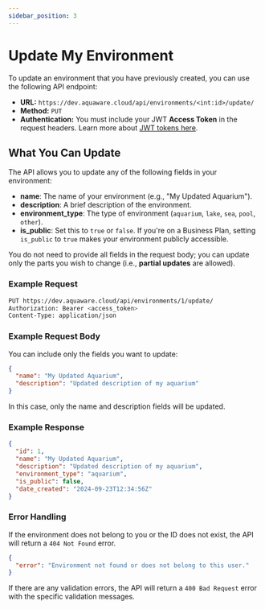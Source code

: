 ```yaml
---
sidebar_position: 3
---
```


# Update My Environment

To update an environment that you have previously created, you can use the following API endpoint:

- **URL:** `https://dev.aquaware.cloud/api/environments/<int:id>/update/`
- **Method:** `PUT`
- **Authentication:** You must include your JWT **Access Token** in the request headers. Learn more about [JWT tokens here](../user-management/jwt-tokens.md).

## What You Can Update

The API allows you to update any of the following fields in your environment:

- **name**: The name of your environment (e.g., "My Updated Aquarium").
- **description**: A brief description of the environment.
- **environment_type**: The type of environment (`aquarium`, `lake`, `sea`, `pool`, `other`).
- **is_public**: Set this to `true` or `false`. If you're on a Business Plan, setting `is_public` to `true` makes your environment publicly accessible.

You do not need to provide all fields in the request body; you can update only the parts you wish to change (i.e., **partial updates** are allowed).

### Example Request

```bash
PUT https://dev.aquaware.cloud/api/environments/1/update/
Authorization: Bearer <access_token>
Content-Type: application/json
```

### Example Request Body

You can include only the fields you want to update:

```json
{
  "name": "My Updated Aquarium",
  "description": "Updated description of my aquarium"
}
```

In this case, only the name and description fields will be updated.

### Example Response

```json
{
  "id": 1,
  "name": "My Updated Aquarium",
  "description": "Updated description of my aquarium",
  "environment_type": "aquarium",
  "is_public": false,
  "date_created": "2024-09-23T12:34:56Z"
}
```

### Error Handling

If the environment does not belong to you or the ID does not exist, the API will return a `404 Not Found` error.

```json
{
  "error": "Environment not found or does not belong to this user."
}
```

If there are any validation errors, the API will return a `400 Bad Request` error with the specific validation messages.
